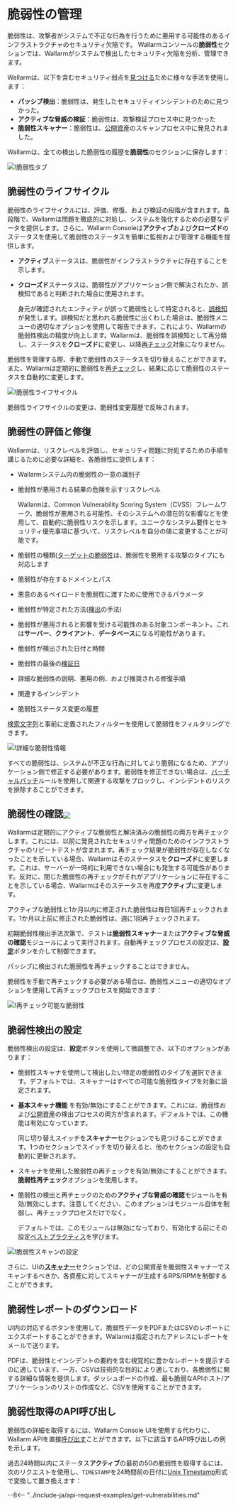 # 脆弱性の管理

脆弱性は、攻撃者がシステムで不正な行為を行うために悪用する可能性のあるインフラストラクチャのセキュリティ欠陥です。 Wallarmコンソールの**脆弱性**セクションでは、Wallarmがシステムで検出したセキュリティ欠陥を分析、管理できます。

Wallarmは、以下を含むセキュリティ弱点を[見つける](../about-wallarm/detecting-vulnerabilities.md)ために様々な手法を使用します：

* **パッシブ検出**：脆弱性は、発生したセキュリティインシデントのために見つかった。
* **アクティブな脅威の検証**：脆弱性は、攻撃検証プロセス中に見つかった
* **脆弱性スキャナー**：脆弱性は、[公開資産](scanner.md)のスキャンプロセス中に発見されました。

Wallarmは、全ての検出した脆弱性の履歴を**脆弱性**のセクションに保存します：

![!脆弱性タブ](../images/user-guides/vulnerabilities/check-vuln.png)

## 脆弱性のライフサイクル

脆弱性のライフサイクルには、評価、修復、および検証の段階が含まれます。各段階で、Wallarmは問題を徹底的に対処し、システムを強化するための必要なデータを提供します。さらに、Wallarm Consoleは**アクティブ**および**クローズド**のステータスを使用して脆弱性のステータスを簡単に監視および管理する機能を提供します。

* **アクティブ**ステータスは、脆弱性がインフラストラクチャに存在することを示します。
* **クローズド**ステータスは、脆弱性がアプリケーション側で解決されたか、誤検知であると判断された場合に使用されます。

    身元が確認されたエンティティが誤って脆弱性として特定されると、[誤検知](../about-wallarm/detecting-vulnerabilities.md#false-positives)が発生します。誤検知だと思われる脆弱性に出くわした場合は、脆弱性メニューの適切なオプションを使用して報告できます。これにより、Wallarmの脆弱性検出の精度が向上します。Wallarmは、脆弱性を誤検知として再分類し、ステータスを**クローズド**に変更し、以降[再チェック](#verifying-vulnerabilities)対象になりません。

脆弱性を管理する際、手動で脆弱性のステータスを切り替えることができます。また、Wallarmは定期的に脆弱性を[再チェック](#verifying-vulnerabilities)し、結果に応じて脆弱性のステータスを自動的に変更します。

![!脆弱性ライフサイクル](../images/user-guides/vulnerabilities/vulnerability-lifecycle.png)

脆弱性ライフサイクルの変更は、脆弱性変更履歴で反映されます。

## 脆弱性の評価と修復

Wallarmは、リスクレベルを評価し、セキュリティ問題に対処するための手順を講じるために必要な詳細を、各脆弱性に提供します：

* Wallarmシステム内の脆弱性の一意の識別子
* 脆弱性が悪用される結果の危険を示すリスクレベル

    Wallarmは、Common Vulnerability Scoring System（CVSS）フレームワーク、脆弱性が悪用される可能性、そのシステムへの潜在的な影響などを使用して、自動的に脆弱性リスクを示します。ユニークなシステム要件とセキュリティ優先事項に基づいて、リスクレベルを自分の値に変更することが可能です。
* 脆弱性の種類([ターゲットの脆弱性](../attacks-vulns-list.md)は、脆弱性を悪用する攻撃のタイプにも対応します
* 脆弱性が存在するドメインとパス
* 悪意のあるペイロードを脆弱性に渡すために使用できるパラメータ
* 脆弱性が特定された方法([検出](../about-wallarm/detecting-vulnerabilities.md#vulnerability-detection-methods)の手法)
* 脆弱性が悪用されると影響を受ける可能性のある対象コンポーネント。これは**サーバー**、**クライアント**、**データベース**になる可能性があります。
* 脆弱性が検出された日付と時間
* 脆弱性の最後の[検証日](#verifying-vulnerabilities)
* 詳細な脆弱性の説明、悪用の例、および推奨される修復手順
* 関連するインシデント
* 脆弱性ステータス変更の履歴

[検索文字列](search-and-filters/use-search.md)と事前に定義されたフィルターを使用して脆弱性をフィルタリングできます。

![!詳細な脆弱性情報](../images/user-guides/vulnerabilities/vuln-info.png)

すべての脆弱性は、システムが不正な行為に対してより脆弱になるため、アプリケーション側で修正する必要があります。脆弱性を修正できない場合は、[バーチャルパッチ](rules/vpatch-rule.md)ルールを使用して関連する攻撃をブロックし、インシデントのリスクを排除することができます。

## 脆弱性の確認<a href="../../about-wallarm/subscription-plans/#subscription-plans"><img src="../../images/api-security-tag.svg" style="border: none;margin-bottom: -4px;"></a>

Wallarmは定期的にアクティブな脆弱性と解決済みの脆弱性の両方を再チェックします。これには、以前に発見されたセキュリティ問題のためのインフラストラクチャのリピートテストが含まれます。再チェック結果が脆弱性が存在しなくなったことを示している場合、Wallarmはそのステータスを**クローズド**に変更します。これは、サーバーが一時的に利用できない場合にも発生する可能性があります。反対に、閉じた脆弱性の再チェックがそれがアプリケーションに存在することを示している場合、Wallarmはそのステータスを再度**アクティブ**に変更します。

アクティブな脆弱性と1か月以内に修正された脆弱性は毎日1回再チェックされます。1か月以上前に修正された脆弱性は、週に1回再チェックされます。

初期脆弱性検出手法次第で、テストは**脆弱性スキャナー**または**アクティブな脅威の確認**モジュールによって実行されます。自動再チェックプロセスの設定は、[**設定**](#configuring-vulnerability-detection)ボタンを介して制御できます。

パッシブに検出された脆弱性を再チェックすることはできません。

脆弱性を手動で再チェックする必要がある場合は、脆弱性メニューの適切なオプションを使用して再チェックプロセスを開始できます：

![!再チェック可能な脆弱性](../images/user-guides/vulnerabilities/recheck-vuln.png)

## 脆弱性検出の設定

脆弱性検出の設定は、**設定**ボタンを使用して微調整でき、以下のオプションがあります：

* 脆弱性スキャナを使用して検出したい特定の脆弱性のタイプを選択できます。デフォルトでは、スキャナーはすべての可能な脆弱性タイプを対象に設定されます。
* **基本スキャナ機能** を有効/無効にすることができます。これには、脆弱性および[公開資産](scanner.md)の検出プロセスの両方が含まれます。デフォルトでは、この機能は有効になっています。

    同じ切り替えスイッチを**スキャナー**セクションでも見つけることができます。1つのセクションでスイッチを切り替えると、他のセクションの設定も自動的に更新されます。
* スキャナを使用した脆弱性の再チェックを有効/無効にすることができます。**脆弱性再チェック**オプションを使用します。
* 脆弱性の検出と再チェックのための**アクティブな脅威の確認**モジュールを有効/無効にします。注意してください、このオプションはモジュール自体を制御し、再チェックプロセスだけでなく。

    デフォルトでは、このモジュールは無効になっており、有効化する前にその設定[ベストプラクティス](../admin-en/attack-rechecker-best-practices.md)を学びます。

![!脆弱性スキャンの設定](../images/user-guides/vulnerabilities/vuln-scan-settings.png)

さらに、UIの[**スキャナー**](scanner.md)セクションでは、どの公開資産を脆弱性スキャナーでスキャンするべきか、各資産に対してスキャナーが生成するRPS/RPMを制御することができます。

## 脆弱性レポートのダウンロード

UI内の対応するボタンを使用して、脆弱性データをPDFまたはCSVのレポートにエクスポートすることができます。Wallarmは指定されたアドレスにレポートをメールで送ります。

PDFは、脆弱性とインシデントの要約を含む視覚的に豊かなレポートを提示するのに適しています、一方、CSVは技術的な目的により適しており、各脆弱性に関する詳細な情報を提供します。ダッシュボードの作成、最も脆弱なAPIホスト/アプリケーションのリストの作成など、CSVを使用することができます。

## 脆弱性取得のAPI呼び出し

脆弱性の詳細を取得するには、Wallarm Console UIを使用する代わりに、Wallarm APIを直接[呼び出す](../api/overview.md)ことができます。以下に該当するAPI呼び出しの例を示します。

過去24時間以内にステータス**アクティブ**の最初の50の脆弱性を取得するには、次のリクエストを使用し、`TIMESTAMP`を24時間前の日付に[Unix Timestamp](https://www.unixtimestamp.com/)形式で変換して置き換えます：

--8<-- "../include-ja/api-request-examples/get-vulnerabilities.md"